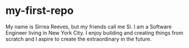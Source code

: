 # my-first-repo
My name is Sirrea Reeves, but my friends call me Si. I am a Software Engineer living in New York City. I enjoy building and creating things from scratch and I aspire to create the extraordinary in the future.